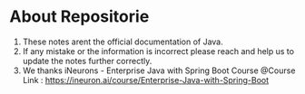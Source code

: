 # About Repositorie

1. These notes arent the official documentation of Java.
2. If any mistake or the information is incorrect please reach and help us to update the notes further correctly.
3. We thanks iNeurons - Enterprise Java with Spring Boot Course
@Course Link : https://ineuron.ai/course/Enterprise-Java-with-Spring-Boot
